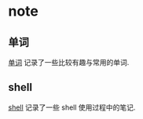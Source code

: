 # note #

## 单词 ##

[单词](./word.md) 记录了一些比较有趣与常用的单词.

## shell ##

[shell](./shell.md) 记录了一些 shell 使用过程中的笔记.
